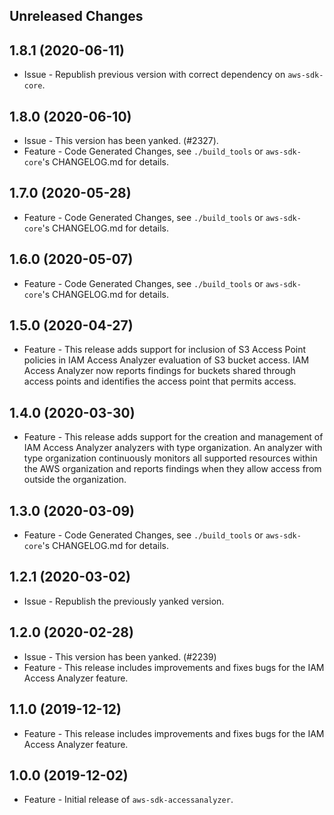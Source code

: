 Unreleased Changes
------------------

1.8.1 (2020-06-11)
------------------

* Issue - Republish previous version with correct dependency on `aws-sdk-core`.

1.8.0 (2020-06-10)
------------------

* Issue - This version has been yanked. (#2327).
* Feature - Code Generated Changes, see `./build_tools` or `aws-sdk-core`'s CHANGELOG.md for details.

1.7.0 (2020-05-28)
------------------

* Feature - Code Generated Changes, see `./build_tools` or `aws-sdk-core`'s CHANGELOG.md for details.

1.6.0 (2020-05-07)
------------------

* Feature - Code Generated Changes, see `./build_tools` or `aws-sdk-core`'s CHANGELOG.md for details.

1.5.0 (2020-04-27)
------------------

* Feature - This release adds support for inclusion of S3 Access Point policies in IAM Access Analyzer evaluation of S3 bucket access. IAM Access Analyzer now reports findings for buckets shared through access points and identifies the access point that permits access.

1.4.0 (2020-03-30)
------------------

* Feature - This release adds support for the creation and management of IAM Access Analyzer analyzers with type organization. An analyzer with type organization continuously monitors all supported resources within the AWS organization and reports findings when they allow access from outside the organization.

1.3.0 (2020-03-09)
------------------

* Feature - Code Generated Changes, see `./build_tools` or `aws-sdk-core`'s CHANGELOG.md for details.

1.2.1 (2020-03-02)
------------------

* Issue - Republish the previously yanked version.

1.2.0 (2020-02-28)
------------------

* Issue - This version has been yanked. (#2239)
* Feature - This release includes improvements and fixes bugs for the IAM Access Analyzer feature.

1.1.0 (2019-12-12)
------------------

* Feature - This release includes improvements and fixes bugs for the IAM Access Analyzer feature.

1.0.0 (2019-12-02)
------------------

* Feature - Initial release of `aws-sdk-accessanalyzer`.